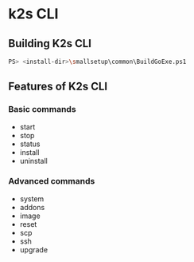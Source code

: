 <!--
SPDX-FileCopyrightText: © 2023 Siemens Healthcare GmbH

SPDX-License-Identifier: MIT
-->

 
# k2s CLI


## Building K2s CLI

````sh
PS> <install-dir>\smallsetup\common\BuildGoExe.ps1
````
## Features of K2s CLI

### Basic commands 
- start
- stop
- status
- install 
- uninstall

### Advanced commands 
- system
- addons
- image
- reset
- scp
- ssh
- upgrade